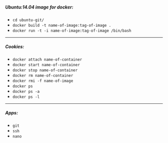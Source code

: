 ##### Ubuntu:14.04 image for docker:

* `cd ubuntu-git/`
* `docker build -t name-of-image:tag-of-image .`
* `docker run -t -i name-of-image:tag-of-image /bin/bash`

___

##### Cookies:

* `docker attach name-of-container`
* `docker start name-of-container`
* `docker stop name-of-container`
* `docker rm name-of-container`
* `docker rmi -f name-of-image`
* `docker ps`
* `docker ps -a`
* `docker ps -l`

___ 

##### Apps:

* `git`
* `ssh`
* `nano`
